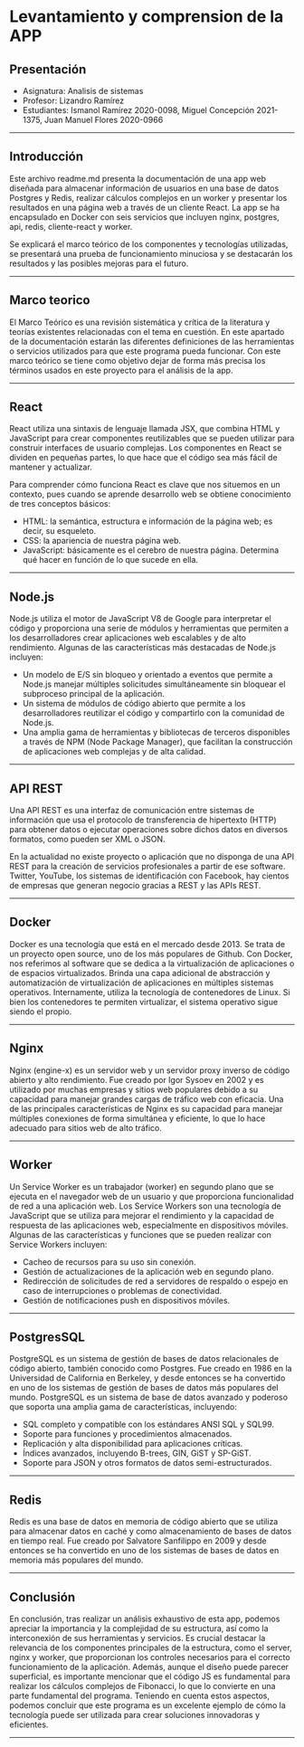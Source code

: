 # Levantamiento y comprension de la APP

## Presentación
* Asignatura: Analisis de sistemas
* Profesor: Lizandro Ramírez
* Estudiantes: Ismanol Ramírez 2020-0098, Miguel Concepción 2021-1375, Juan Manuel Flores 2020-0966

---

## Introducción

Este archivo readme.md presenta la documentación de una app web diseñada para almacenar información de usuarios en una base de datos Postgres y Redis, realizar cálculos complejos en un worker y presentar los resultados en una página web a través de un cliente React. La app se ha encapsulado en Docker con seis servicios que incluyen nginx, postgres, api, redis, cliente-react y worker.

Se explicará el marco teórico de los componentes y tecnologías utilizadas, se presentará una prueba de funcionamiento minuciosa y se destacarán los resultados y las posibles mejoras para el futuro.

---

## Marco teorico

El Marco Teórico es una revisión sistemática y crítica de la literatura y teorías existentes relacionadas con el tema en cuestión. En este apartado de la documentación estarán las diferentes definiciones de las herramientas o servicios utilizados para que este programa pueda funcionar. Con este marco teórico se tiene como objetivo dejar de forma más precisa los términos usados en este proyecto para el análisis de la app.

---

## React

React utiliza una sintaxis de lenguaje llamada JSX, que combina HTML y JavaScript para crear componentes reutilizables que se pueden utilizar para construir interfaces de usuario complejas. Los componentes en React se dividen en pequeñas partes, lo que hace que el código sea más fácil de mantener y actualizar.

Para comprender cómo funciona React es clave que nos situemos en un contexto, pues cuando se aprende desarrollo web se obtiene conocimiento de tres conceptos básicos:

* HTML: la semántica, estructura e información de la página web; es decir, su esqueleto.
* CSS: la apariencia de nuestra página web.
* JavaScript: básicamente es el cerebro de nuestra página. Determina qué hacer en función de lo que sucede en ella.

---

## Node.js

Node.js utiliza el motor de JavaScript V8 de Google para interpretar el código y proporciona una serie de módulos y herramientas que permiten a los desarrolladores crear aplicaciones web escalables y de alto rendimiento. Algunas de las características más destacadas de Node.js incluyen:

* Un modelo de E/S sin bloqueo y orientado a eventos que permite a Node.js manejar múltiples solicitudes simultáneamente sin bloquear el subproceso principal de la aplicación.
* Un sistema de módulos de código abierto que permite a los desarrolladores reutilizar el código y compartirlo con la comunidad de Node.js.
* Una amplia gama de herramientas y bibliotecas de terceros disponibles a través de NPM (Node Package Manager), que facilitan la construcción de aplicaciones web complejas y de alta calidad.

---

## API REST

Una API REST es una interfaz de comunicación entre sistemas de información que usa el protocolo de transferencia de hipertexto (HTTP) para obtener datos o ejecutar operaciones sobre dichos datos en diversos formatos, como pueden ser XML o JSON.

En la actualidad no existe proyecto o aplicación que no disponga de una API REST para la creación de servicios profesionales a partir de ese software. Twitter, YouTube, los sistemas de identificación con Facebook, hay cientos de empresas que generan negocio gracias a REST y las APIs REST.

---

## Docker

Docker es una tecnología que está en el mercado desde 2013. Se trata de un proyecto open source, uno de los más populares de Github. Con Docker, nos referimos al software que se dedica a la virtualización de aplicaciones o de espacios virtualizados.
Brinda una capa adicional de abstracción y automatización de virtualización de aplicaciones en múltiples sistemas operativos. Internamente, utiliza la tecnología de contenedores de Linux. Si bien los contenedores te permiten virtualizar, el sistema operativo sigue siendo el propio. 

---

## Nginx

Nginx (engine-x) es un servidor web y un servidor proxy inverso de código abierto y alto rendimiento. Fue creado por Igor Sysoev en 2002 y es utilizado por muchas empresas y sitios web populares debido a su capacidad para manejar grandes cargas de tráfico web con eficacia. Una de las principales características de Nginx es su capacidad para manejar múltiples conexiones de forma simultánea y eficiente, lo que lo hace adecuado para sitios web de alto tráfico.

---

## Worker

Un Service Worker es un trabajador (worker) en segundo plano que se ejecuta en el navegador web de un usuario y que proporciona funcionalidad de red a una aplicación web. Los Service Workers son una tecnología de JavaScript que se utiliza para mejorar el rendimiento y la capacidad de respuesta de las aplicaciones web, especialmente en dispositivos móviles. Algunas de las características y funciones que se pueden realizar con Service Workers incluyen:

* Cacheo de recursos para su uso sin conexión.
* Gestión de actualizaciones de la aplicación web en segundo plano.
* Redirección de solicitudes de red a servidores de respaldo o espejo en caso de interrupciones o problemas de conectividad.
* Gestión de notificaciones push en dispositivos móviles.

---

## PostgresSQL

PostgreSQL es un sistema de gestión de bases de datos relacionales de código abierto, también conocido como Postgres. Fue creado en 1986 en la Universidad de California en Berkeley, y desde entonces se ha convertido en uno de los sistemas de gestión de bases de datos más populares del mundo.
PostgreSQL es un sistema de base de datos avanzado y poderoso que soporta una amplia gama de características, incluyendo:

* SQL completo y compatible con los estándares ANSI SQL y SQL99.
* Soporte para funciones y procedimientos almacenados.
* Replicación y alta disponibilidad para aplicaciones críticas.
* Índices avanzados, incluyendo B-trees, GIN, GiST y SP-GiST.
* Soporte para JSON y otros formatos de datos semi-estructurados.

---

## Redis

Redis es una base de datos en memoria de código abierto que se utiliza para almacenar datos en caché y como almacenamiento de bases de datos en tiempo real. Fue creado por Salvatore Sanfilippo en 2009 y desde entonces se ha convertido en uno de los sistemas de bases de datos en memoria más populares del mundo.

---

## Conclusión

En conclusión, tras realizar un análisis exhaustivo de esta app, podemos apreciar la importancia y la complejidad de su estructura, así como la interconexión de sus herramientas y servicios. Es crucial destacar la relevancia de los componentes principales de la estructura, como el server, nginx y worker, que proporcionan los controles necesarios para el correcto funcionamiento de la aplicación. Además, aunque el diseño puede parecer superficial, es importante mencionar que el código JS es fundamental para realizar los cálculos complejos de Fibonacci, lo que lo convierte en una parte fundamental del programa. Teniendo en cuenta estos aspectos, podemos concluir que este programa es un excelente ejemplo de cómo la tecnología puede ser utilizada para crear soluciones innovadoras y eficientes.

---




